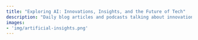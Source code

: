 ```yaml
---
title: "Exploring AI: Innovations, Insights, and the Future of Tech"
description: "Daily blog articles and podcasts talking about innovations in the AI space and the future of how we use Artificial Intelligence"
images: 
- 'img/artificial-insights.png'
---
```

